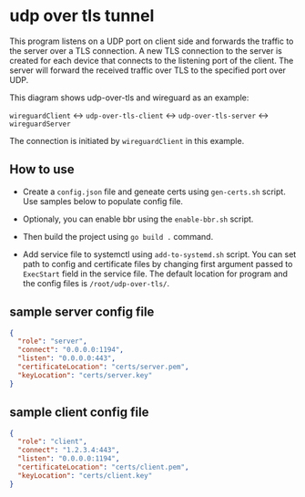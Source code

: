 # udp over tls tunnel

This program listens on a UDP port on client side and forwards the traffic to the server over a TLS connection. A new TLS connection to the server is created for each device that connects to the listening port of the client. The server will forward the received traffic over TLS to the specified port over UDP.

This diagram shows udp-over-tls and wireguard as an example:

`wireguardClient` <-> `udp-over-tls-client` <-> `udp-over-tls-server` <-> `wireguardServer`

The connection is initiated by `wireguardClient` in this example.

## How to use

* Create a `config.json` file and geneate certs using `gen-certs.sh` script. Use samples below to populate config file.

* Optionaly, you can enable bbr using the `enable-bbr.sh` script.

* Then build the project using `go build .` command.

* Add service file to systemctl using `add-to-systemd.sh` script. You can set path to config and certificate files by changing first argument passed to `ExecStart` field in the service file.
The default location for program and the config files is `/root/udp-over-tls/`.

## sample server config file
```json
{
  "role": "server",
  "connect": "0.0.0.0:1194",
  "listen": "0.0.0.0:443",
  "certificateLocation": "certs/server.pem",
  "keyLocation": "certs/server.key"
}
```

## sample client config file
```json
{
  "role": "client",
  "connect": "1.2.3.4:443",
  "listen": "0.0.0.0:1194",
  "certificateLocation": "certs/client.pem",
  "keyLocation": "certs/client.key"
}
```
